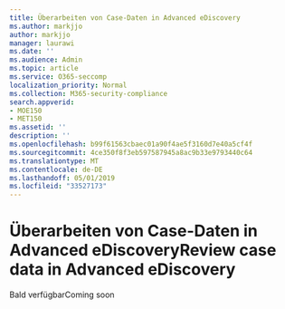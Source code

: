 ```yaml
---
title: Überarbeiten von Case-Daten in Advanced eDiscovery
ms.author: markjjo
author: markjjo
manager: laurawi
ms.date: ''
ms.audience: Admin
ms.topic: article
ms.service: O365-seccomp
localization_priority: Normal
ms.collection: M365-security-compliance
search.appverid:
- MOE150
- MET150
ms.assetid: ''
description: ''
ms.openlocfilehash: b99f61563cbaec01a90f4ae5f3160d7e40a5cf4f
ms.sourcegitcommit: 4ce350f8f3eb597587945a8ac9b33e9793440c64
ms.translationtype: MT
ms.contentlocale: de-DE
ms.lasthandoff: 05/01/2019
ms.locfileid: "33527173"
---
```

# <a name="review-case-data-in-advanced-ediscovery"></a><span data-ttu-id="e27db-102">Überarbeiten von Case-Daten in Advanced eDiscovery</span><span class="sxs-lookup"><span data-stu-id="e27db-102">Review case data in Advanced eDiscovery</span></span>


<span data-ttu-id="e27db-103">Bald verfügbar</span><span class="sxs-lookup"><span data-stu-id="e27db-103">Coming soon</span></span>